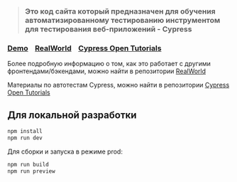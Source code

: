
> ### Это код сайта который предназначен для обучения автоматизированному тестированию инструментом для тестирования веб-приложений - Cypress 

### [Demo](https://realworld.svelte.dev)&nbsp;&nbsp;&nbsp;&nbsp;[RealWorld](https://github.com/gothinkster/realworld)&nbsp;&nbsp;&nbsp;&nbsp;[Cypress Open Tutorials](https://github.com/open-tutorials/cypress)

Более подробную информацию о том, как это работает с другими фронтендами/бэкендами, можно найти в репозитории [RealWorld](https://github.com/gothinkster/realworld)

Материалы по автотестам Cypress, можно найти в репозитории  [Cypress Open Tutorials](https://github.com/gothinkster/realworld)

## Для локальной разработки

```bash
npm install
npm run dev
```

Для сборки и запуска в режиме prod:

```bash
npm run build
npm run preview
```
